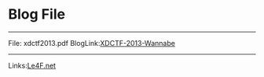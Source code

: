 Blog File
===========

---

File: xdctf2013.pdf  BlogLink:[XDCTF-2013-Wannabe](http://le4f.net/post/writeup/-ctf-xdctf2013-qual-writeup)

---

Links:[Le4F.net](http://le4f.net)
